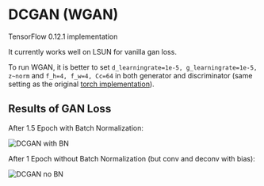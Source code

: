 # DCGAN (WGAN)
TensorFlow 0.12.1  implementation

It currently works well on LSUN for vanilla gan loss.

To run WGAN, it is better to set ```d_learningrate=1e-5, g_learningrate=1e-5, z~norm``` and ```f_h=4, f_w=4, Cc=64``` in both generator and discriminator (same setting as the original [torch implementation](https://github.com/martinarjovsky/WassersteinGAN)).

## Results of GAN Loss

After 1.5 Epoch with Batch Normalization:

![DCGAN with BN](https://github.com/lovecambi/dcgan/blob/master/imgs/dcgan_BN1.5ep.jpg)

After 1 Epoch without Batch Normalization (but conv and deconv with bias):

![DCGAN no BN](https://github.com/lovecambi/dcgan/blob/master/imgs/dcgan_noBN1ep.jpg)
